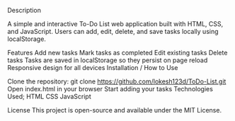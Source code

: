 Description

A simple and interactive To-Do List web application built with HTML, CSS, and JavaScript. Users can add, edit, delete, and save tasks locally using localStorage.

Features
Add new tasks
Mark tasks as completed
Edit existing tasks
Delete tasks
Tasks are saved in localStorage so they persist on page reload
Responsive design for all devices
Installation / How to Use




Clone the repository:
git clone <https://github.com/lokesh123d/ToDo-List.git>
Open index.html in your browser
Start adding your tasks
Technologies Used;
HTML
CSS
JavaScript


License
This project is open-source and available under the MIT License.
